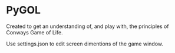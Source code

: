 # PyGOL
 Created to get an understanding of, and play with, the principles of Conways Game of Life. 

Use settings.json to edit screen dimentions of the game window.

